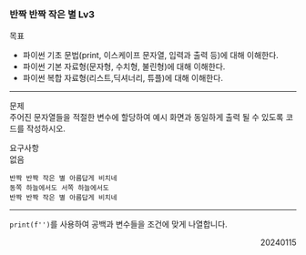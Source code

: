 ### 반짝 반짝 작은 별 Lv3
목표  
- 파이썬 기초 문법(print, 이스케이프 문자열, 입력과 출력 등)에 대해 이해한다.
- 파이썬 기본 자료형(문자형, 수치형, 불린형)에 대해 이해한다.
- 파이썬 복합 자료형(리스트,딕셔너리, 튜플)에 대해 이해한다.
---
문제  
주어진 문자열들을 적절한 변수에 할당하여 예시 화면과 동일하게 출력 될 수 있도록 코드를 작성하시오.

요구사항  
없음
```
반짝 반짝 작은 별 아름답게 비치네
동쪽 하늘에서도 서쪽 하늘에서도
반짝 반짝 작은 별 아름답게 비치네
```
---
`print(f'')`를 사용하여 공백과 변수들을 조건에 맞게 나열합니다.
<div style="text-align: right">20240115</div>
